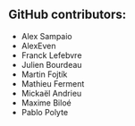 GitHub contributors:
--------------------------------
- Alex Sampaio
- AlexEven
- Franck Lefebvre
- Julien Bourdeau
- Martin Fojtík
- Mathieu Ferment
- Mickaël Andrieu
- Maxime Biloé
- Pablo Polyte
